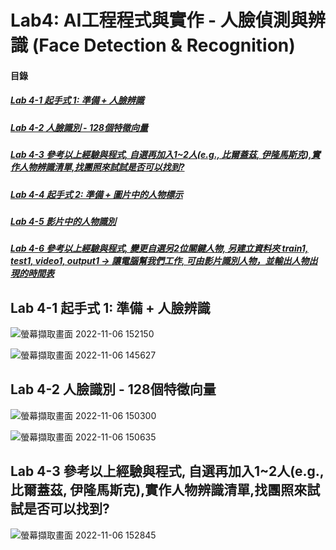 # Lab4: AI工程程式與實作 - 人臉偵測與辨識 (Face Detection & Recognition)

<a name="000"/>

#### 目錄

##### [Lab 4-1 起手式 1: 準備 + 人臉辨識](#001)
##### [Lab 4-2 人臉識別 - 128個特徵向量](#002)
##### [Lab 4-3 參考以上經驗與程式, 自選再加入1~2人(e.g., 比爾蓋茲, 伊隆馬斯克),實作人物辨識清單,找團照來試試是否可以找到?](#003)
##### [Lab 4-4 起手式 2: 準備 + 圖片中的人物標示](#004)
##### [Lab 4-5 影片中的人物識別](#005)
##### [Lab 4-6 參考以上經驗與程式, 變更自選另2位關鍵人物, 另建立資料夾 train1, test1, video1, output1 → 讓電腦幫我們工作, 可由影片識別人物，並輸出人物出現的時間表](#006)

<a name="001"/>

## Lab 4-1 起手式 1: 準備 + 人臉辨識

![螢幕擷取畫面 2022-11-06 152150](https://user-images.githubusercontent.com/89327102/200159075-66ec2c4e-a73b-4b74-b9a0-f7c7f78144f0.jpg)

![螢幕擷取畫面 2022-11-06 145627](https://user-images.githubusercontent.com/89327102/200158445-a7d033b2-c99e-4787-85c6-778dce69075b.jpg)

<a name="002"/>

## Lab 4-2 人臉識別 - 128個特徵向量

![螢幕擷取畫面 2022-11-06 150300](https://user-images.githubusercontent.com/89327102/200158688-82dd9168-5a08-4e1a-8cac-b2a6c5b32233.jpg)

![螢幕擷取畫面 2022-11-06 150635](https://user-images.githubusercontent.com/89327102/200158692-d593f567-6634-439c-a59d-ccb512355771.jpg)

<a name="003"/>

## Lab 4-3 參考以上經驗與程式, 自選再加入1~2人(e.g., 比爾蓋茲, 伊隆馬斯克),實作人物辨識清單,找團照來試試是否可以找到?

![螢幕擷取畫面 2022-11-06 152845](https://user-images.githubusercontent.com/89327102/200159311-a21c55d1-dd9e-4f2d-a87f-439413d387ef.jpg)

